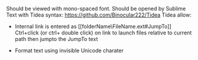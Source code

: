 Should be viewed with mono-spaced font.
Should be opened by Sublime Text with Tidea syntax:  https://github.com/Binocular222/Tidea
Tidea allow:
+ Internal link is entered as [[folderName\FileName.ext#JumpTo]]
Ctrl+click (or ctrl+ double click) on link to launch files relative to current path then jumpto the JumpTo text

+ Format text using invisible Unicode charater